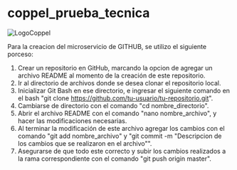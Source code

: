 # coppel_prueba_tecnica

![LogoCoppel](https://www.google.com/url?sa=i&url=https%3A%2F%2Fwww.coppel.com%2F&psig=AOvVaw2-JZ4fZHl75phDGEaVE5TC&ust=1700078626173000&source=images&cd=vfe&opi=89978449&ved=0CBEQjRxqFwoTCNikyv-kxIIDFQAAAAAdAAAAABAE)

Para la creacion del microservicio de GITHUB, se utilizo el siguiente porceso:
1. Crear un repositorio en GitHub, marcando la opcion de agregar un archivo README al momento de la creación de este repositorio.
2. Ir al directorio de archivos donde se desea clonar el repositorio local.
3. Inicializar Git Bash en ese directorio, e ingresar el siguiente comando en el bash "git clone https://github.com/tu-usuario/tu-repositorio.git".
4. Cambiarse de directorio con el comando "cd nombre_directorio".
5. Abrir el archivo README con el comando "nano nombre_archivo", y hacer las modificaciones necesarias.
6. Al terminar la modificación de este archivo agregar los cambios con el comando "git add nombre_archivo" y "git commit -m "Descripcion de los cambios que se realizaron en el archivo"".
7. Asegurarse de que todo este correcto y subir los cambios realizados a la rama correspondiente con el comando "git push origin master".

